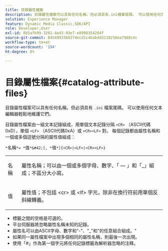 ```yaml
---
title: 目錄屬性檔案
description: 目錄屬性檔案可以具有任何名稱，但必須具有.ini檔案尾碼。 可以使用任何文本編輯器輕鬆地維護它們。
solution: Experience Manager
feature: Dynamic Media Classic,SDK/API
role: Developer,User
exl-id: 8b5afb99-3201-4e43-93e7-e8998354204f
source-git-commit: 8454991568374ecd1c4babdd3210250ea7988c4c
workflow-type: tm+mt
source-wordcount: '194'
ht-degree: 0%

---
```


# 目錄屬性檔案{#catalog-attribute-files}

目錄屬性檔案可以具有任何名稱，但必須具有 `.ini` 檔案尾碼。 可以使用任何文本編輯器輕鬆地維護它們。

目錄屬性檔案由一組文本記錄組成，用單個文本記錄分隔 `<CR>` （ASCII代碼0xD），單個 `<LF>` （ASCII代碼0xA）或 `<CR><LF>` 對。 每個記錄都由屬性名稱和一個或多個逗號分隔的屬性值組成：

`*`名稱`*= *`值`*&#42;[, *`值`*]{<CR>|<LF>|<CR><LF>}`

<table id="simpletable_8454AD549FDA421BA1469CDA44132773"> 
 <tr class="strow"> 
  <td class="stentry"> <p> <span class="codeph"> <span class="varname"> 名稱 </span> </span> </p> </td> 
  <td class="stentry"> <p>屬性名稱；可以由一個或多個字母、數字、「 — 」和「_」組成；不區分大小寫。 </p> </td> 
 </tr> 
 <tr class="strow"> 
  <td class="stentry"> <p> <span class="codeph"> <span class="varname"> 值 </span> </span> </p> </td> 
  <td class="stentry"> <p>屬性值；不包括 <span class="codeph"> &lt;cr&gt; </span>或 <span class="codeph"> &lt;lf&gt; </span> 字元，除非在換行符前用單個反斜線轉義。 </p> </td> 
 </tr> 
</table>

* 標籤之間的空格是可選的。
* 平台伺服器將忽略屬性名稱未知的記錄。
* 屬性名可以由ASCII字母、數字和&quot;-&quot;、&quot;_&quot;和&quot;的任意組合組成。&quot;
* 如果同一屬性檔案中出現多個相同的屬性名稱，則最後一次出現。
* 使用「#」作為第一個字元將任何記錄標籤為解析器忽略的注釋。
